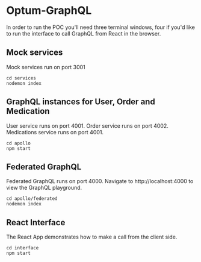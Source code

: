 # Optum-GraphQL
In order to run the POC you'll need three terminal windows, four if you'd like to run the interface to call GraphQL from React in the browser. 

## Mock services
Mock services run on port 3001
```
cd services
nodemon index
```

## GraphQL instances for User, Order and Medication
User service runs on port 4001.
Order service runs on port 4002.
Medications service runs on port 4001.
```
cd apollo
npm start
```

## Federated GraphQL
Federated GraphQL runs on port 4000. Navigate to http://localhost:4000 to view the GraphQL playground.
```
cd apollo/federated
nodemon index
```

## React Interface
The React App demonstrates how to make a call from the client side. 
```
cd interface
npm start 
```

